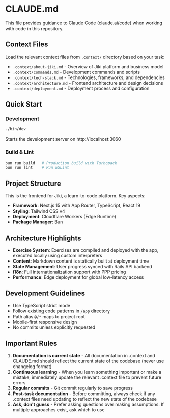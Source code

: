 # CLAUDE.md

This file provides guidance to Claude Code (claude.ai/code) when working with code in this repository.

## Context Files

Load the relevant context files from `.context/` directory based on your task:

- `.context/about-jiki.md` - Overview of Jiki platform and business model
- `.context/commands.md` - Development commands and scripts
- `.context/tech-stack.md` - Technologies, frameworks, and dependencies
- `.context/architecture.md` - Frontend architecture and design decisions
- `.context/deployment.md` - Deployment process and configuration

## Quick Start

### Development
```bash
./bin/dev
```
Starts the development server on http://localhost:3060

### Build & Lint
```bash
bun run build   # Production build with Turbopack
bun run lint    # Run ESLint
```

## Project Structure

This is the frontend for Jiki, a learn-to-code platform. Key aspects:

- **Framework**: Next.js 15 with App Router, TypeScript, React 19
- **Styling**: Tailwind CSS v4
- **Deployment**: Cloudflare Workers (Edge Runtime)
- **Package Manager**: Bun

## Architecture Highlights

- **Exercise System**: Exercises are compiled and deployed with the app, executed locally using custom interpreters
- **Content**: Markdown content is statically built at deployment time
- **State Management**: User progress synced with Rails API backend
- **i18n**: Full internationalization support with PPP pricing
- **Performance**: Edge deployment for global low-latency access

## Development Guidelines

- Use TypeScript strict mode
- Follow existing code patterns in `/app` directory
- Path alias `@/*` maps to project root
- Mobile-first responsive design
- No commits unless explicitly requested

## Important Rules

1. **Documentation is current state** - All documentation in .context and CLAUDE.md should reflect the current state of the codebase (never use changelog format)
2. **Continuous learning** - When you learn something important or make a mistake, immediately update the relevant .context file to prevent future errors
3. **Regular commits** - Git commit regularly to save progress
4. **Post-task documentation** - Before committing, always check if any .context files need updating to reflect the new state of the codebase
5. **Ask, don't guess** - Prefer asking questions over making assumptions. If multiple approaches exist, ask which to use